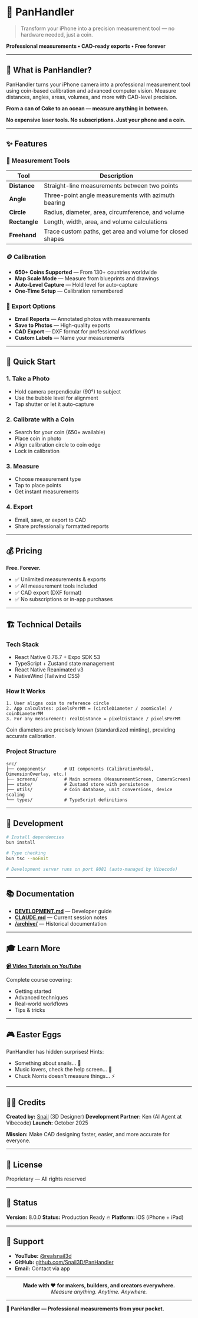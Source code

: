 # 📐 PanHandler

> Transform your iPhone into a precision measurement tool — no hardware needed, just a coin.

**Professional measurements • CAD-ready exports • Free forever**

---

## 🎯 What is PanHandler?

PanHandler turns your iPhone camera into a professional measurement tool using coin-based calibration and advanced computer vision. Measure distances, angles, areas, volumes, and more with CAD-level precision.

**From a can of Coke to an ocean — measure anything in between.**

**No expensive laser tools. No subscriptions. Just your phone and a coin.**

---

## ✨ Features

### 📏 Measurement Tools

| Tool | Description |
|------|-------------|
| **Distance** | Straight-line measurements between two points |
| **Angle** | Three-point angle measurements with azimuth bearing |
| **Circle** | Radius, diameter, area, circumference, and volume |
| **Rectangle** | Length, width, area, and volume calculations |
| **Freehand** | Trace custom paths, get area and volume for closed shapes |

### 🪙 Calibration

- **650+ Coins Supported** — From 130+ countries worldwide
- **Map Scale Mode** — Measure from blueprints and drawings
- **Auto-Level Capture** — Hold level for auto-capture
- **One-Time Setup** — Calibration remembered

### 💾 Export Options

- **Email Reports** — Annotated photos with measurements
- **Save to Photos** — High-quality exports
- **CAD Export** — DXF format for professional workflows
- **Custom Labels** — Name your measurements

---

## 🚀 Quick Start

### 1. Take a Photo
- Hold camera perpendicular (90°) to subject
- Use the bubble level for alignment
- Tap shutter or let it auto-capture

### 2. Calibrate with a Coin
- Search for your coin (650+ available)
- Place coin in photo
- Align calibration circle to coin edge
- Lock in calibration

### 3. Measure
- Choose measurement type
- Tap to place points
- Get instant measurements

### 4. Export
- Email, save, or export to CAD
- Share professionally formatted reports

---

## 💰 Pricing

**Free. Forever.**

- ✅ Unlimited measurements & exports
- ✅ All measurement tools included
- ✅ CAD export (DXF format)
- ✅ No subscriptions or in-app purchases

---

## 🏗️ Technical Details

### Tech Stack

- React Native 0.76.7 + Expo SDK 53
- TypeScript + Zustand state management
- React Native Reanimated v3
- NativeWind (Tailwind CSS)

### How It Works

```
1. User aligns coin to reference circle
2. App calculates: pixelsPerMM = (circleDiameter / zoomScale) / coinDiameterMM
3. For any measurement: realDistance = pixelDistance / pixelsPerMM
```

Coin diameters are precisely known (standardized minting), providing accurate calibration.

### Project Structure

```
src/
├── components/       # UI components (CalibrationModal, DimensionOverlay, etc.)
├── screens/          # Main screens (MeasurementScreen, CameraScreen)
├── state/            # Zustand store with persistence
├── utils/            # Coin database, unit conversions, device scaling
└── types/            # TypeScript definitions
```

---

## 🔧 Development

```bash
# Install dependencies
bun install

# Type checking
bun tsc --noEmit

# Development server runs on port 8081 (auto-managed by Vibecode)
```

---

## 📚 Documentation

- **[DEVELOPMENT.md](./DEVELOPMENT.md)** — Developer guide
- **[CLAUDE.md](./CLAUDE.md)** — Current session notes
- **[/archive/](./archive/)** — Historical documentation

---

## 🎓 Learn More

**[📹 Video Tutorials on YouTube](https://www.youtube.com/playlist?list=PLJB4l6OZ0E3HRdPaJn8dJPZrEu4dPBDJi)**

Complete course covering:
- Getting started
- Advanced techniques
- Real-world workflows
- Tips & tricks

---

## 🎮 Easter Eggs

PanHandler has hidden surprises! Hints:
- Something about snails... 🐌
- Music lovers, check the help screen... 🎵
- Chuck Norris doesn't measure things... ⚡

---

## 👨‍💻 Credits

**Created by:** [Snail](https://youtube.com/@realsnail3d) (3D Designer)
**Development Partner:** Ken (AI Agent at Vibecode)
**Launch:** October 2025

**Mission:** Make CAD designing faster, easier, and more accurate for everyone.

---

## 📄 License

Proprietary — All rights reserved

---

## 🚀 Status

**Version:** 8.0.0
**Status:** Production Ready 🔥
**Platform:** iOS (iPhone + iPad)

---

## 💬 Support

- **YouTube:** [@realsnail3d](https://youtube.com/@realsnail3d)
- **GitHub:** [github.com/Snail3D/PanHandler](https://github.com/Snail3D/PanHandler)
- **Email:** Contact via app

---

<p align="center">
  <strong>Made with ❤️ for makers, builders, and creators everywhere.</strong><br>
  <em>Measure anything. Anytime. Anywhere.</em>
</p>

---

**📐 PanHandler — Professional measurements from your pocket.**
